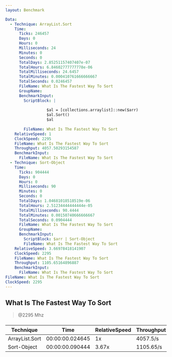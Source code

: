 ```yaml
---
layout: Benchmark

Data: 
  - Technique: ArrayList.Sort
    Time: 
      Ticks: 246457
      Days: 0
      Hours: 0
      Milliseconds: 24
      Minutes: 0
      Seconds: 0
      TotalDays: 2.85251157407407e-07
      TotalHours: 6.84602777777778e-06
      TotalMilliseconds: 24.6457
      TotalMinutes: 0.000410761666666667
      TotalSeconds: 0.0246457
      FileName: What Is The Fastest Way To Sort
      GroupName: 
      BenchmarkInput: 
        ScriptBlock: |
           
                  $al = [collections.arraylist]::new($arr) 
                  $al.Sort()
                  $al
              
        FileName: What Is The Fastest Way To Sort
    RelativeSpeed: 1
    ClockSpeed: 2295
    FileName: What Is The Fastest Way To Sort
    Throughput: 4057.50293154587
    BenchmarkInput: 
      FileName: What Is The Fastest Way To Sort
  - Technique: Sort-Object
    Time: 
      Ticks: 904444
      Days: 0
      Hours: 0
      Milliseconds: 90
      Minutes: 0
      Seconds: 0
      TotalDays: 1.04681018518519e-06
      TotalHours: 2.51234444444444e-05
      TotalMilliseconds: 90.4444
      TotalMinutes: 0.00150740666666667
      TotalSeconds: 0.0904444
      FileName: What Is The Fastest Way To Sort
      GroupName: 
      BenchmarkInput: 
        ScriptBlock: $arr | Sort-Object
        FileName: What Is The Fastest Way To Sort
    RelativeSpeed: 3.66978418141907
    ClockSpeed: 2295
    FileName: What Is The Fastest Way To Sort
    Throughput: 1105.65164896887
    BenchmarkInput: 
      FileName: What Is The Fastest Way To Sort
FileName: What Is The Fastest Way To Sort
ClockSpeed: 2295
---
```

What Is The Fastest Way To Sort
-------------------------------
> @2295 Mhz


### 


|Technique     |Time           |RelativeSpeed|Throughput|
|--------------|---------------|-------------|----------|
|ArrayList.Sort|00:00:00.024645|1x           |4057.5/s  |
|Sort-Object   |00:00:00.090444|3.67x        |1105.65/s |
